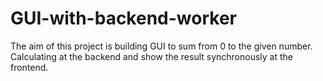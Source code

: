 # GUI-with-backend-worker
The aim of this project is building GUI to sum from 0 to the given number. Calculating at the backend and show the result synchronously at the frontend. 
